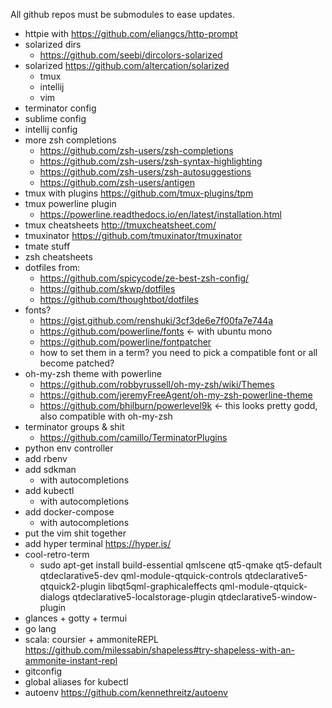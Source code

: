All github repos must be submodules to ease updates.

* httpie with https://github.com/eliangcs/http-prompt
* solarized dirs
    - https://github.com/seebi/dircolors-solarized
* solarized https://github.com/altercation/solarized
    - tmux
    - intellij
    - vim
* terminator config
* sublime config
* intellij config
* more zsh completions
    - https://github.com/zsh-users/zsh-completions
    - https://github.com/zsh-users/zsh-syntax-highlighting
    - https://github.com/zsh-users/zsh-autosuggestions
    - https://github.com/zsh-users/antigen
* tmux with plugins https://github.com/tmux-plugins/tpm
* tmux powerline plugin
    - https://powerline.readthedocs.io/en/latest/installation.html
* tmux cheatsheets http://tmuxcheatsheet.com/
* tmuxinator https://github.com/tmuxinator/tmuxinator
* tmate stuff
* zsh cheatsheets
* dotfiles from:
    - https://github.com/spicycode/ze-best-zsh-config/
    - https://github.com/skwp/dotfiles
    - https://github.com/thoughtbot/dotfiles
* fonts?
    - https://gist.github.com/renshuki/3cf3de6e7f00fa7e744a
    - https://github.com/powerline/fonts <- with ubuntu mono
    - https://github.com/powerline/fontpatcher
    - how to set them in a term? you need to pick a compatible font or all become patched?
* oh-my-zsh theme with powerline
    - https://github.com/robbyrussell/oh-my-zsh/wiki/Themes
    - https://github.com/jeremyFreeAgent/oh-my-zsh-powerline-theme
    - https://github.com/bhilburn/powerlevel9k <- this looks pretty godd, also compatible with oh-my-zsh
* terminator groups & shit
    - https://github.com/camillo/TerminatorPlugins
* python env controller
* add rbenv
* add sdkman
    - with autocompletions
* add kubectl
    - with autocompletions
* add docker-compose
    - with autocompletions
* put the vim shit together
* add hyper terminal https://hyper.is/
* cool-retro-term
    - sudo apt-get install build-essential qmlscene qt5-qmake qt5-default qtdeclarative5-dev qml-module-qtquick-controls qtdeclarative5-qtquick2-plugin libqt5qml-graphicaleffects qml-module-qtquick-dialogs qtdeclarative5-localstorage-plugin qtdeclarative5-window-plugin
* glances + gotty + termui
* go lang
* scala: coursier + ammoniteREPL https://github.com/milessabin/shapeless#try-shapeless-with-an-ammonite-instant-repl
* gitconfig
* global aliases for kubectl
* autoenv https://github.com/kennethreitz/autoenv

